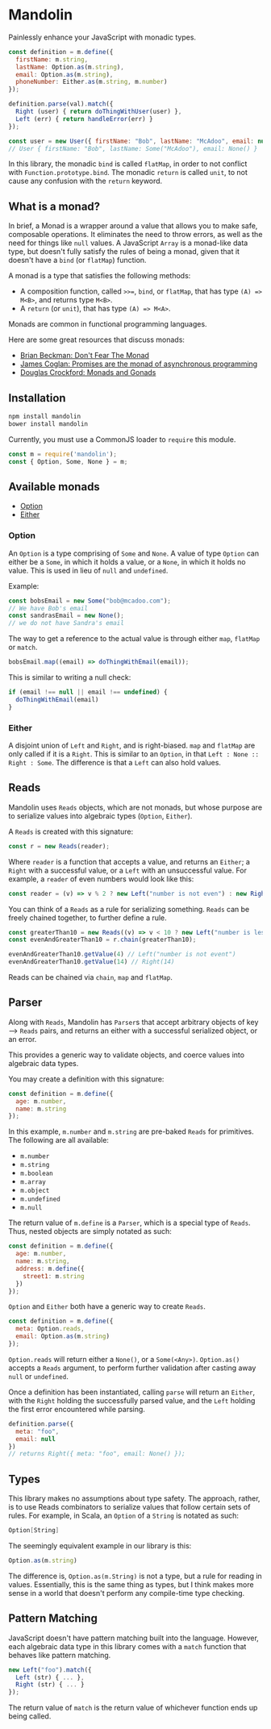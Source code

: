 # Mandolin

Painlessly enhance your JavaScript with monadic types.

```js
const definition = m.define({
  firstName: m.string,
  lastName: Option.as(m.string),
  email: Option.as(m.string),
  phoneNumber: Either.as(m.string, m.number)
});

definition.parse(val).match({
  Right (user) { return doThingWithUser(user) },
  Left (err) { return handleError(err) }
});

const user = new User({ firstName: "Bob", lastName: "McAdoo", email: null });
// User { firstName: "Bob", lastName: Some("McAdoo"), email: None() }
```

In this library, the monadic `bind` is called `flatMap`, in order to not conflict with `Function.prototype.bind`. The monadic `return` is called `unit`, to not cause any confusion with the `return` keyword.

## What is a monad?

In brief, a Monad is a wrapper around a value that allows you to make safe, composable operations. It eliminates the need to throw errors, as well as the need for things like `null` values. A JavaScript `Array` is a monad-like data type, but doesn't fully satisfy the rules of being a monad, given that it doesn't have a `bind` (or `flatMap`) function.

A monad is a type that satisfies the following methods:
* A composition function, called `>>=`, `bind`, or `flatMap`, that has type `(A) => M<B>`, and returns type `M<B>`.
* A `return` (or `unit`), that has type `(A) => M<A>`.

Monads are common in functional programming languages.

Here are some great resources that discuss monads:

* [Brian Beckman: Don't Fear The Monad](https://www.youtube.com/watch?v=ZhuHCtR3xq8)
* [James Coglan: Promises are the monad of asynchronous programming](https://blog.jcoglan.com/2011/03/11/promises-are-the-monad-of-asynchronous-programming/)
* [Douglas Crockford: Monads and Gonads](https://www.youtube.com/watch?v=b0EF0VTs9Dc)

## Installation

```bash
npm install mandolin
bower install mandolin
```

Currently, you must use a CommonJS loader to `require` this module.

```js
const m = require('mandolin');
const { Option, Some, None } = m;
```

## Available monads

* [Option](#option)
* [Either](#either)

### Option

An `Option` is a type comprising of `Some` and `None`. A value of type `Option` can either be a `Some`, in which it holds a value, or a `None`, in which it holds no value. This is used in lieu of `null` and `undefined`.

Example:

```js
const bobsEmail = new Some("bob@mcadoo.com");
// We have Bob's email
const sandrasEmail = new None();
// we do not have Sandra's email
```

The way to get a reference to the actual value is through either `map`, `flatMap` or `match`.

```js
bobsEmail.map((email) => doThingWithEmail(email));
```

This is similar to writing a null check:

```js
if (email !== null || email !== undefined) {
  doThingWithEmail(email)
}
```

### Either

A disjoint union of `Left` and `Right`, and is right-biased. `map` and `flatMap` are only called if it is a `Right`. This is similar to an `Option`, in that `Left : None :: Right : Some`. The difference is that a `Left` can also hold values.

## Reads

Mandolin uses `Reads` objects, which are not monads, but whose purpose are to serialize values into algebraic types (`Option`, `Either`).

A `Reads` is created with this signature:

```js
const r = new Reads(reader);
```

Where `reader` is a function that accepts a value, and returns an `Either`; a `Right` with a successful value, or a `Left` with an unsuccessful value. For example, a `reader` of even numbers would look like this:

```js
const reader = (v) => v % 2 ? new Left("number is not even") : new Right(v);
```

You can think of a `Reads` as a rule for serializing something. `Reads` can be freely chained together, to further define a rule.

```js
const greaterThan10 = new Reads((v) => v < 10 ? new Left("number is less than 10") : new Right(v));
const evenAndGreaterThan10 = r.chain(greaterThan10);

evenAndGreaterThan10.getValue(4) // Left("number is not event")
evenAndGreaterThan10.getValue(14) // Right(14)
```

Reads can be chained via `chain`, `map` and `flatMap`.


## Parser

Along with `Reads`, Mandolin has `Parser`s that accept arbitrary objects of key --> `Reads` pairs, and returns an either with a successful serialized object, or an error.

This provides a generic way to validate objects, and coerce values into algebraic data types.

You may create a definition with this signature:

```js
const definition = m.define({
  age: m.number,
  name: m.string
});
```

In this example, `m.number` and `m.string` are pre-baked `Reads` for primitives. The following are all available:

* `m.number`
* `m.string`
* `m.boolean`
* `m.array`
* `m.object`
* `m.undefined`
* `m.null`

The return value of `m.define` is a `Parser`, which is a special type of `Reads`. Thus, nested objects are simply notated as such:

```js
const definition = m.define({
  age: m.number,
  name: m.string,
  address: m.define({
    street1: m.string
  })
});
```

`Option` and `Either` both have a generic way to create `Reads`.

```js
const definition = m.define({
  meta: Option.reads,
  email: Option.as(m.string)
});
```

`Option.reads` will return either a `None()`, or a `Some(<Any>)`. `Option.as()` accepts a `Reads` argument, to perform further validation after casting away `null` or `undefined`.

Once a definition has been instantiated, calling `parse` will return an `Either`, with the `Right` holding the successfully parsed value, and the `Left` holding the first error encountered while parsing.

```js
definition.parse({
  meta: "foo",
  email: null
})
// returns Right({ meta: "foo", email: None() });
```

## Types

This library makes no assumptions about type safety. The approach, rather, is to use Reads combinators to serialize values that follow certain sets of rules. For example, in Scala, an `Option` of a `String` is notated as such:

```scala
Option[String]
```

The seemingly equivalent example in our library is this:

```js
Option.as(m.string)
```

The difference is, `Option.as(m.String)` is not a type, but a rule for reading in values. Essentially, this is the same thing as types, but I think makes more sense in a world that doesn't perform any compile-time type checking.

## Pattern Matching

JavaScript doesn't have pattern matching built into the language. However, each algebraic data type in this library comes with a `match` function that behaves like pattern matching.

```js
new Left("foo").match({
  Left (str) { ... },
  Right (str) { ... }
});
```

The return value of `match` is the return value of whichever function ends up being called.